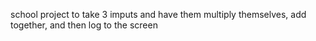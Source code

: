 school project to take 3 imputs and have them multiply themselves, add together, and then log to the screen